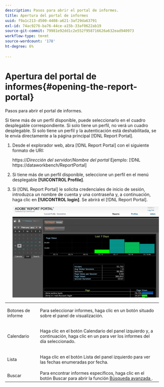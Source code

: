 ```yaml
---
description: Pasos para abrir el portal de informes.
title: Apertura del portal de informes
uuid: f9a1c213-d500-4408-a621-3af29da63791
exl-id: 74ac9276-ba76-44ce-a15b-33af0622ab19
source-git-commit: 79981e92dd1c2e552f958716626a632ead940973
workflow-type: tm+mt
source-wordcount: '178'
ht-degree: 6%

---
```


# Apertura del portal de informes{#opening-the-report-portal}

Pasos para abrir el portal de informes.

Si tiene más de un perfil disponible, puede seleccionarlo en el cuadro desplegable correspondiente. Si solo tiene un perfil, no verá un cuadro desplegable. Si solo tiene un perfil y la autenticación está deshabilitada, se le envía directamente a la página principal [!DNL Report Portal].

1. Desde el explorador web, abra [!DNL Report Portal] con el siguiente formato de URI:

   https://*Dirección del servidor*/*Nombre del portal*
Ejemplo: [!DNL https://dataworkbench/ReportPortal]
1. Si tiene más de un perfil disponible, seleccione un perfil en el menú desplegable **[!UICONTROL Profile]**.
1. Si [!DNL Report Portal] le solicita credenciales de inicio de sesión, introduzca un nombre de cuenta y una contraseña y, a continuación, haga clic en **[!UICONTROL login]**. Se abrirá el [!DNL Report Portal].

   ![](assets/report_portal_home.png)

<table id="table_E68190C670684FA798B41702FC911827">
 <tbody>
  <tr>
   <td colname="col1"> Botones de informe </td>
   <td colname="col2"> <p>Para seleccionar informes, haga clic en un botón situado sobre el panel de visualización. </p> </td>
  </tr>
  <tr>
   <td colname="col1"> Calendario </td>
   <td colname="col2"> <p>Haga clic en el botón <span class="uicontrol"> Calendario </span> del panel izquierdo y, a continuación, haga clic en un para ver los informes del día seleccionado. </p> </td>
  </tr>
  <tr>
   <td colname="col1"> Lista </td>
   <td colname="col2"> <p>Haga clic en el botón <span class="uicontrol"> Lista </span> del panel izquierdo para ver las fechas enumeradas por fecha. </p> </td>
  </tr>
  <tr>
   <td colname="col1"> Buscar </td>
   <td colname="col2"> Para encontrar informes específicos, haga clic en el botón <span class="uicontrol"> Buscar </span> para abrir la función <a href="../../../home/c-rpt-oview/c-search-adv.md#concept-083b751e28b645ceaa4d9784d21f78ca"> Búsqueda avanzada </a> . </td>
  </tr>
 </tbody>
</table>
